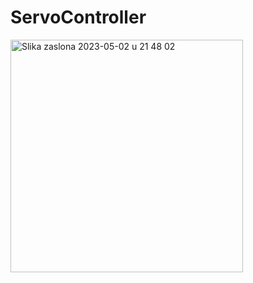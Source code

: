 # ServoController
<img width="372" alt="Slika zaslona 2023-05-02 u 21 48 02" src="https://user-images.githubusercontent.com/48209720/235774666-205cf7e6-c006-4951-90d7-734774091a60.png">
